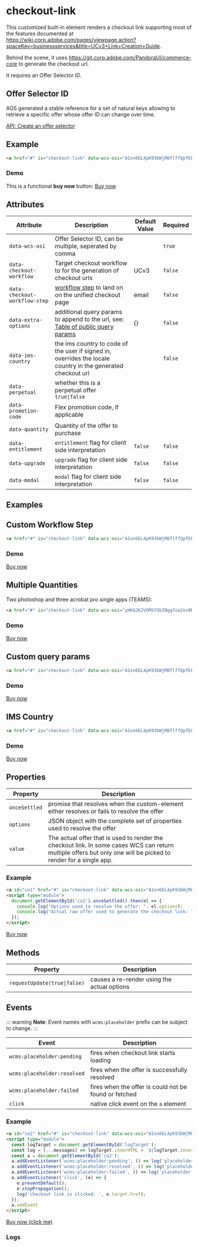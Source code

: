 # checkout-link
This customized built-in element renders a checkout link supporting most of the features documented at https://wiki.corp.adobe.com/pages/viewpage.action?spaceKey=businessservices&title=UCv3+Link+Creation+Guide.

Behind the scene, it uses https://git.corp.adobe.com/PandoraUI/commerce-core to generate the checkout url.

It requires an Offer Selector ID.

## Offer Selector ID <br>
AOS generated a stable reference for a set of natural keys allowing to retrieve a specific offer whose offer ID can change over time.

[API: Create an offer selector](https://developers.corp.adobe.com/aos/docs/guide/apis/api.yaml#/paths/offer_selectors/post)


## Example <br>

```html
<a href="#" is="checkout-link" data-wcs-osi="A1xn6EL4pK93bWjM8flffQpfEL-bnvtoQKQAvkx574M">Buy now</a>
```

### Demo<br>

This is a functional **buy now** button: <a href="#" is="checkout-link" data-wcs-osi="A1xn6EL4pK93bWjM8flffQpfEL-bnvtoQKQAvkx574M">Buy now</a>


## Attributes

| Attribute                    | Description                                                                                     | Default Value | Required |
|------------------------------|-------------------------------------------------------------------------------------------------|---------------|----------|
| `data-wcs-osi`               | Offer Selector ID, can be multiple, seperated by comma           |               |   `true`       |
| `data-checkout-workflow`     | Target checkout workflow to for the generation of checkout urls     | UCv3              |         `false` |
| `data-checkout-workflow-step`| [workflow step](https://wiki.corp.adobe.com/pages/viewpage.action?spaceKey=businessservices&title=UCv3+Link+Creation+Guide#UCv3LinkCreationGuide-RegularWorkflow) to land on on the unified checkout page|     email          |     `false`     |
| `data-extra-options`         | additional query params to append to the url, see: [Table of public query params](https://wiki.corp.adobe.com/pages/viewpage.action?spaceKey=businessservices&title=UCv3+Link+Creation+Guide#UCv3LinkCreationGuide-Tableofpublicqueryparams)|        {}       |   `false`       |
| `data-ims-country`           | the ims country to code of the user if signed in, overrides the locale country in the generated checkout url           |              |   `false`       |
| `data-perpetual`             | whether this is a perpetual offer `true\|false`             |               |          |
| `data-promotion-code`        | Flex promotion code, if applicable        |               |          |
| `data-quantity`              | Quantity of the offer to purchase              |               |          |
| `data-entitlement`           | `entitlement` flag for client side interpretation           |    `false`           |          `false` |
| `data-upgrade`               | `upgrade` flag for client side interpretation               |     `false`          |  `false`        |
| `data-modal`                 | `modal` flag for client side interpretation                 |     `false`          |      `false`    |



## Examples <br>


## Custom Workflow Step

```html
<a href="#" is="checkout-link" data-wcs-osi="A1xn6EL4pK93bWjM8flffQpfEL-bnvtoQKQAvkx574M" data-checkout-workflow-step="recommendation">Buy now</a>
```

### Demo<br>
<a href="#" is="checkout-link" data-wcs-osi="A1xn6EL4pK93bWjM8flffQpfEL-bnvtoQKQAvkx574M" data-checkout-workflow-step="recommendation">Buy now</a>

## Multiple Quantities
Two photoshop and three acrobat pro single apps (TEAMS):

```html
<a href="#" is="checkout-link" data-wcs-osi="yHKQJK2VOMSY5bINgg7oa2ov9RnmnU1oJe4NOg4QTYI,vV01ci-KLH6hYdRfUKMBFx009hdpxZcIRG1-BY_PutE" data-quantity="2,3">Buy now</a>
```

### Demo<br>
<a href="#" is="checkout-link" data-wcs-osi="yHKQJK2VOMSY5bINgg7oa2ov9RnmnU1oJe4NOg4QTYI,vV01ci-KLH6hYdRfUKMBFx009hdpxZcIRG1-BY_PutE" data-quantity="2,3">Buy now</a>


## Custom query params

```html
<a href="#" is="checkout-link" data-wcs-osi="A1xn6EL4pK93bWjM8flffQpfEL-bnvtoQKQAvkx574M" data-extra-options="{&quot;promoid&quot;:&quot;promo12345&quot;,&quot;mv&quot;:1,&quot;mv2&quot;:2}">Buy now</a>
```

### Demo<br>
<a href="#" is="checkout-link" data-wcs-osi="A1xn6EL4pK93bWjM8flffQpfEL-bnvtoQKQAvkx574M" data-extra-options="{&quot;promoid&quot;:&quot;promo12345&quot;,&quot;mv&quot;:1,&quot;mv2&quot;:2}">Buy now</a>


## IMS Country

```html
<a href="#" is="checkout-link" data-wcs-osi="A1xn6EL4pK93bWjM8flffQpfEL-bnvtoQKQAvkx574M" data-ims-country="JP">Buy now</a>
```

### Demo<br>
<a href="#" is="checkout-link" data-wcs-osi="A1xn6EL4pK93bWjM8flffQpfEL-bnvtoQKQAvkx574M" data-ims-country="JP">Buy now</a>


## Properties

| Property      | Description                       |
|---------------|-----------------------------------|
| `onceSettled` | promise that resolves when the custom-element either resolves or fails to resolve the offer       |
| `options`     | JSON object with the complete set of properties used to resolve the offer          |
| `value`       | The actual offer that is used to render the checkout link. In some cases WCS can return multiple offers but only one will be picked to render for a single app.            |

### Example <br>

```html
<a id="co1" href="#" is="checkout-link" data-wcs-osi="A1xn6EL4pK93bWjM8flffQpfEL-bnvtoQKQAvkx574M" data-ims-country="CA">Buy now</a>
<script type="module">
  document.getElementById('co1').onceSettled().then(el => {
    console.log("Options used to resolve the offer: ", el.options);
    console.log("Actual raw offer used to generate the checkout link: ", el.value);
  });
</script>
````
<a id="co1" href="#" is="checkout-link" data-wcs-osi="A1xn6EL4pK93bWjM8flffQpfEL-bnvtoQKQAvkx574M" data-ims-country="CA">Buy now</a>
<script type="module">
  document.getElementById('co1').onceSettled().then(el => {
    console.log("Options used to resolve the offer: ", el.options);
    console.log("Actual raw offer used to generate the checkout link: ", el.value);
  });
</script>


## Methods

| Property      | Description                       |
|---------------|-----------------------------------|
| `requestUpdate(true\|false)` |  causes a re-render using the actual options      |


## Events
::: warning
**Note**: Event names with `wcms:placeholder` prefix can be subject to change.
:::

| Event     | Description                       |
|-----------|-----------------------------------|
| `wcms:placeholder:pending` | fires when checkout link starts loading    |
| `wcms:placeholder:resolved`| fires when the offer is successfully  resolved  |
| `wcms:placeholder:failed`  | fires when the offer is could not be found or fetched     |
| `click`   | native click event on the `a`  element      |

### Example <br>

```html
<a id="co2" href="#" is="checkout-link" data-wcs-osi="A1xn6EL4pK93bWjM8flffQpfEL-bnvtoQKQAvkx574M">Buy now (click me)</a>
<script type="module">
  const logTarget = document.getElementById('logTarget');
  const log = (...messages) => logTarget.innerHTML = `${logTarget.innerHTML}<br>${messages.join(' ')}`;
  const a = document.getElementById('co2');
  a.addEventListener('wcms:placeholder:pending', () => log('placeholder pending'));
  a.addEventListener('wcms:placeholder:resolved', () => log('placeholder resolved'));
  a.addEventListener('wcms:placeholder:failed', () => log('placeholder failed'));
  a.addEventListener('click', (e) => {
    e.preventDefault();
    e.stopPropagation();
    log('checkout link is clicked: ', e.target.href);
  });
  a.addEvent
</script>
```

<a id="co2" href="#" is="checkout-link" data-wcs-osi="A1xn6EL4pK93bWjM8flffQpfEL-bnvtoQKQAvkx574M">Buy now (click me)</a>
<script type="module">
  const logTarget = document.getElementById('logTarget');
  const log = (...messages) => logTarget.innerHTML = `${logTarget.innerHTML}<br>${messages.join(' ')}`;
  const a = document.getElementById('co2');
  a.addEventListener('wcms:placeholder:pending', () => log('placeholder pending'));
  a.addEventListener('wcms:placeholder:resolved', () => log('placeholder resolved'));
  a.addEventListener('wcms:placeholder:failed', () => log('placeholder failed'));
  a.addEventListener('click', (e) => {
    e.preventDefault();
    e.stopPropagation();
    log('checkout link is clicked: ', e.target.href);
  });
  a.addEvent
</script>


### Logs <br>
```html {#logTarget}
```
